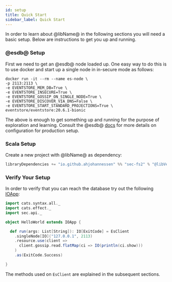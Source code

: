 ```yaml
---
id: setup
title: Quick Start
sidebar_label: Quick Start
---
```

In order to learn about @libName@ in the following sections you will need a basic setup.
Below are instructions to get you up and running. 

### @esdb@ Setup

First we need to get an @esdb@ node loaded up. One easy way to do this is to use docker and start up a single 
node in in-secure mode as follows:
```console
docker run -it --rm --name es-node \
-p 2113:2113 \
-e EVENTSTORE_MEM_DB=True \
-e EVENTSTORE_INSECURE=True \
-e EVENTSTORE_GOSSIP_ON_SINGLE_NODE=True \
-e EVENTSTORE_DISCOVER_VIA_DNS=False \
-e EVENTSTORE_START_STANDARD_PROJECTIONS=True \
eventstore/eventstore:20.6.1-bionic
```

The above is enough to get something up and running for the purpose of exploration and learning. Consult the 
@esdb@ [docs](https://developers.eventstore.com/server/20.6/server/installation/) for more details on
configuration for production setup.

### Scala Setup

Create a new project with @libName@ as dependency:
```scala
libraryDependencies += "io.github.ahjohannessen" %% "sec-fs2" % "@libVersion@"
```

### Verify Your Setup

In order to verify that you can reach the database try out the
following [IOApp](https://typelevel.org/cats-effect/datatypes/ioapp.html):

```scala mdoc:compile-only
import cats.syntax.all._
import cats.effect._
import sec.api._

object HelloWorld extends IOApp {

  def run(args: List[String]): IO[ExitCode] = EsClient
    .singleNode[IO]("127.0.0.1", 2113)
    .resource.use(client => 
      client.gossip.read.flatMap(ci => IO(println(ci.show)))
    )
    .as(ExitCode.Success)

}
```

The methods used on `EsClient` are explained in the subsequent sections.
